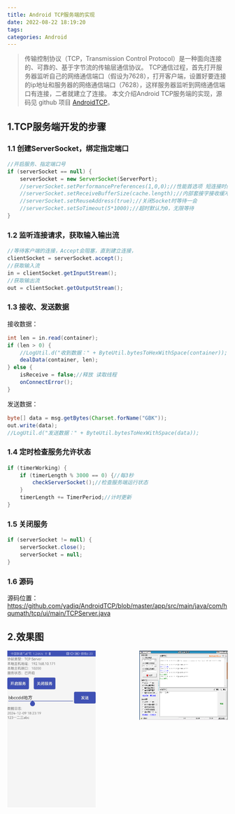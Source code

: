 ```yaml
---
title: Android TCP服务端的实现
date: 2022-08-22 18:19:20
tags: 
categories: Android
---
```


> 传输控制协议（TCP，Transmission Control Protocol）是一种面向连接的、可靠的、基于字节流的传输层通信协议。
TCP通信过程，首先打开服务器监听自己的网络通信端口（假设为7628），打开客户端，设置好要连接的ip地址和服务器的网络通信端口（7628），这样服务器监听到网络通信端口有连接，二者就建立了连接。
本文介绍Android TCP服务端的实现，源码见 github 项目 [AndroidTCP](https://github.com/yadiq/AndroidTCP)。

## 1.TCP服务端开发的步骤

### 1.1 创建ServerSocket，绑定指定端口
```java
//开启服务、指定端口号
if (serverSocket == null) {
	serverSocket = new ServerSocket(ServerPort);
	//serverSocket.setPerformancePreferences(1,0,0);//性能首选项 短连接时间、低延迟和高带宽
	//serverSocket.setReceiveBufferSize(cache.length);//内部套接字接收缓冲区的大小，又用于设置通告给远程对等方的 TCP 接收窗口的大小
	//serverSocket.setReuseAddress(true);//关闭Socket时等待一会
	//serverSocket.setSoTimeout(5*1000);//超时默认为0，无限等待
}
```

### 1.2 监听连接请求，获取输入输出流
```java
//等待客户端的连接，Accept会阻塞，直到建立连接，
clientSocket = serverSocket.accept();
//获取输入流
in = clientSocket.getInputStream();
//获取输出流
out = clientSocket.getOutputStream();
```
### 1.3 接收、发送数据
接收数据：
```java
int len = in.read(container);
if (len > 0) {
	//LogUtil.d("收到数据：" + ByteUtil.bytesToHexWithSpace(container));
	dealData(container, len);
} else {
	isReceive = false;//释放 读取线程
	onConnectError();
}
```
发送数据：
```java
byte[] data = msg.getBytes(Charset.forName("GBK"));
out.write(data);
//LogUtil.d("发送数据：" + ByteUtil.bytesToHexWithSpace(data));

```
### 1.4 定时检查服务允许状态
```java
if (timerWorking) {
    if (timerLength % 3000 == 0) {//每3秒
        checkServerSocket();//检查服务端运行状态
    }
    timerLength += TimerPeriod;//计时更新
}
```
### 1.5 关闭服务
```java
if (serverSocket != null) {
	serverSocket.close();
	serverSocket = null;
}
```

### 1.6 源码
源码位置：
https://github.com/yadiq/AndroidTCP/blob/master/app/src/main/java/com/hqumath/tcp/ui/main/TCPServer.java

## 2.效果图

<img src="https://github.com/yadiq/AndroidTCP/raw/master/img/Server.jpg"  width=40% align="left"/>
<img src="https://github.com/yadiq/AndroidTCP/raw/master/img/Client.png"  width=40% align="right"/>
